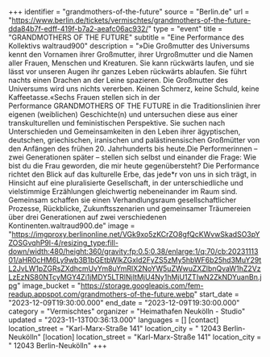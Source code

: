 +++
identifier = "grandmothers-of-the-future"
source = "Berlin.de"
url = "https://www.berlin.de/tickets/vermischtes/grandmothers-of-the-future-dda84b7f-edff-419f-b7a2-aeafc06ac932/"
type = "event"
title = "GRANDMOTHERS OF THE FUTURE"
subtitle = "Eine Performance des Kollektivs waltraud900"
description = "»Die Großmutter des Universums kennt den Vornamen ihrer Großmutter, ihrer Urgroßmutter und die Namen aller Frauen, Menschen und Kreaturen. Sie kann rückwärts laufen, und sie lässt vor unseren Augen ihr ganzes Leben rückwärts ablaufen. Sie führt nachts einen Drachen an der Leine spazieren. Die Großmutter des Universums wird uns nichts vererben. Keinen Schmerz, keine Schuld, keine Kaffeetasse.«Sechs Frauen stellen sich in der Performance GRANDMOTHERS OF THE FUTURE in die Traditionslinien ihrer eigenen (weiblichen) Geschichte(n) und untersuchen diese aus einer transkulturellen und feministischen Perspektive. Sie suchen nach Unterschieden und Gemeinsamkeiten in den Leben ihrer ägyptischen, deutschen, griechischen, iranischen und palästinensischen Großmütter von den Anfängen des frühen 20. Jahrhunderts bis heute.Die Performerinnen – zwei Generationen später – stellen sich selbst und einander die Frage: Wie bist du die Frau geworden, die mir heute gegenübersteht? Die Performance richtet den Blick auf das kulturelle Erbe, das jede*r von uns in sich trägt, in Hinsicht auf eine pluralisierte Gesellschaft, in der unterschiedliche und vielstimmige Erzählungen gleichwertig nebeneinander im Raum sind. Gemeinsam schaffen sie einen Verhandlungsraum gesellschaftlicher Prozesse, Rückblicke, Zukunftsszenarien und gemeinsamer Träumereien über drei Generationen auf zwei verschiedenen Kontinenten.waltraud900.de"
image = "https://imgproxy.berlinonline.net/VGk9xo5zKCrZO8gfQcKWvwSkadSO3pYZOSGvqhP9l-4/resizing_type:fill-down/width:480/height:360/gravity:fp:0.5:0.38/enlarge:1/q:70/cb:2023111301/aHR0cHM6Ly9wb3B1bGEtbWlkZGxld2FyZS5zMy5hbWF6b25hd3MuY29tL2JvLW1pZGRsZXdhcmUvYm8uYmRlX2NoYW5uZWwuZXZlbnQvaW1hZ2VzLzEzNS80NTcyMGY4Zi1jMDY5LTRlNjItMjU4Ny1hMjU1ZTIwN2ZkNDYuanBn.jpg"
image_bucket = "https://storage.googleapis.com/fem-readup.appspot.com/grandmothers-of-the-future.webp"
start_date = "2023-12-09T19:30:00.000"
end_date = "2023-12-09T19:30:00.000"
category = "Vermischtes"
organizer = "Heimathafen Neukölln - Studio"
updated = "2023-11-13T00:36:13.000"
languages = []
[contact]
location_street = "Karl-Marx-Straße 141"
location_city = " 12043 Berlin-Neukölln"
[location]
location_street = "Karl-Marx-Straße 141"
location_city = " 12043 Berlin-Neukölln"
+++